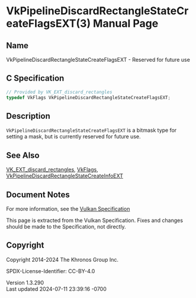 # VkPipelineDiscardRectangleStateCreateFlagsEXT(3) Manual Page

## Name

VkPipelineDiscardRectangleStateCreateFlagsEXT - Reserved for future use



## <a href="#_c_specification" class="anchor"></a>C Specification

``` c
// Provided by VK_EXT_discard_rectangles
typedef VkFlags VkPipelineDiscardRectangleStateCreateFlagsEXT;
```

## <a href="#_description" class="anchor"></a>Description

`VkPipelineDiscardRectangleStateCreateFlagsEXT` is a bitmask type for
setting a mask, but is currently reserved for future use.

## <a href="#_see_also" class="anchor"></a>See Also

[VK_EXT_discard_rectangles](https://registry.khronos.org/vulkan/specs/1.3-extensions/man/html/VK_EXT_discard_rectangles.html),
[VkFlags](https://registry.khronos.org/vulkan/specs/1.3-extensions/man/html/VkFlags.html),
[VkPipelineDiscardRectangleStateCreateInfoEXT](https://registry.khronos.org/vulkan/specs/1.3-extensions/man/html/VkPipelineDiscardRectangleStateCreateInfoEXT.html)

## <a href="#_document_notes" class="anchor"></a>Document Notes

For more information, see the <a
href="https://registry.khronos.org/vulkan/specs/1.3-extensions/html/vkspec.html#VkPipelineDiscardRectangleStateCreateFlagsEXT"
target="_blank" rel="noopener">Vulkan Specification</a>

This page is extracted from the Vulkan Specification. Fixes and changes
should be made to the Specification, not directly.

## <a href="#_copyright" class="anchor"></a>Copyright

Copyright 2014-2024 The Khronos Group Inc.

SPDX-License-Identifier: CC-BY-4.0

Version 1.3.290  
Last updated 2024-07-11 23:39:16 -0700
